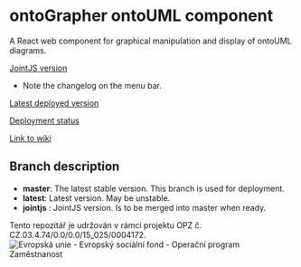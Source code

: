 # ontoGrapher ontoUML component

A React web component for graphical manipulation and display of ontoUML diagrams.

[JointJS version](https://xenodochial-tereshkova-2b9bcc.netlify.com/)
* Note the changelog on the menu bar.

[Latest deployed version](https://kbss.felk.cvut.cz/tools/ontoGrapher/)

[Deployment status](https://kbss.felk.cvut.cz/jenkins/view/JavaScript/job/ontoGrapher/)

[Link to wiki](https://github.com/opendata-mvcr/ontoGrapher/wiki)

## Branch description
* **master**: The latest stable version. This branch is used for deployment.
* **latest**: Latest version. May be unstable.
* **jointjs** : JointJS version. Is to be merged into master when ready.

Tento repozitář je udržován v rámci projektu OPZ č. CZ.03.4.74/0.0/0.0/15_025/0004172.
![Evropská unie - Evropský sociální fond - Operační program Zaměstnanost](https://data.gov.cz/images/ozp_logo_cz.jpg)